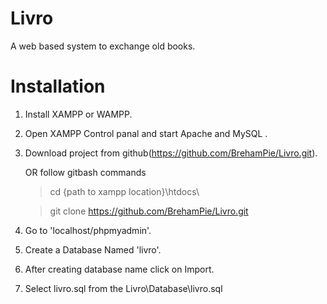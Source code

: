 # Livro
A web based system to exchange old books.

# Installation
1. Install XAMPP or WAMPP.

2. Open XAMPP Control panal and start Apache and MySQL .

3. Download project from github(https://github.com/BrehamPie/Livro.git).
 
   OR follow gitbash commands

     >cd {path to xampp location}\htdocs\

     >git clone https://github.com/BrehamPie/Livro.git

4. Go to 'localhost/phpmyadmin'.

5. Create a Database Named 'livro'.

6. After creating database name click on Import.

8. Select livro.sql from the Livro\Database\livro.sql                                                     


